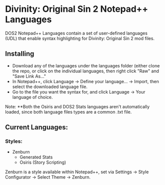# Divinity: Original Sin 2 Notepad++ Languages

DOS2 Notepad++ Languages contain a set of user-defined languages (UDL) that enable syntax highlighting for Divinity: Original Sin 2 mod files.

## Installing

* Download any of the languages under the languages folder (either clone the repo, or click on the individual languages, then right click "Raw" and "Save Link As..."
* In Notepad++, click Language -> Define your language... -> Import, then select the downloaded language file.
* Go to the file you want the syntax for, and click Language -> Your language of choice.


Note: **Both the Osiris and DOS2 Stats languages aren't automatically loaded, since both language files types are a common .txt file.

## Current Languages:

### Styles:

* Zenburn
	* Generated Stats
	* Osiris (Story Scripting)

Zenburn is a style available within Notepad++, set via Settings -> Style Configurator -> Select Theme -> Zenburn.